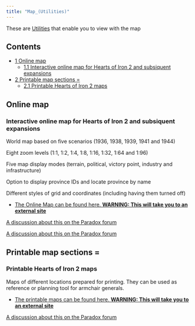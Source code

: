 ```yaml
---
title: "Map_(Utilities)"
---
```


These are [Utilities](/Utilities "Utilities") that enable you to view
with the map

## Contents

-   [ 1 Online map ](#Online_map)
    -   [ 1.1 Interactive online map for Hearts of Iron 2 and subsiquent
        expansions
        ](#Interactive_online_map_for_Hearts_of_Iron_2_and_subsiquent_expansions)
-   [ 2 Printable map sections = ](#Printable_map_sections_.3D)
    -   [ 2.1 Printable Hearts of Iron 2 maps
        ](#Printable_Hearts_of_Iron_2_maps)

##  Online map 

###  Interactive online map for Hearts of Iron 2 and subsiquent expansions 

World map based on five scenarios (1936, 1938, 1939, 1941 and 1944)

Eight zoom levels (1:1, 1:2, 1:4, 1:8, 1:16, 1:32, 1:64 and 1:96)

Five map display modes (terrain, political, victory point, industry and
infrastructure)

Option to display province IDs and locate province by name

Different styles of grid and coordinates (including having them turned
off)

-   [The Online Map can be found here. **WARNING: This will take you to
    an external site**](http://www.ederon.net/hoi2iom.aspx)

[A discussion about this on the Paradox
forum](https://forum.paradoxplaza.com/forum/index.php?threads/hoi2-online-map-not-only-for-modders.199294/)

[A discussion about this on the Paradox
forum](https://forum.paradoxplaza.com/forum/index.php?threads/clickable-world-map.180972/)

##    Printable map sections = 

###  Printable Hearts of Iron 2 maps 

Maps of different locations prepared for printing. They can be used as
reference or planning tool for armchair generals.

-   [The printable maps can be found here. **WARNING: This will take you
    to an external
    site**](http://www.ederon.net/HeartsofIron2/Downloads/PrintableMaps/tabid/81/Default.aspx)

[A discussion about this on the Paradox
forum](https://forum.paradoxplaza.com/forum/index.php?threads/printable-maps-for-hoi2.193673/)
